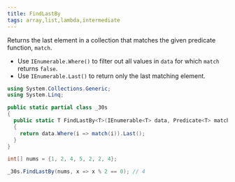 ```yaml
---
title: FindLastBy
tags: array,list,lambda,intermediate
---
```


Returns the last element in a collection that matches the given predicate function, `match`.

- Use `IEnumerable.Where()` to filter out all values in `data` for which `match` returns `false`.
- Use `IEnumerable.Last()` to return only the last matching element.

```csharp
using System.Collections.Generic;
using System.Linq;

public static partial class _30s 
{
  public static T FindLastBy<T>(IEnumerable<T> data, Predicate<T> match)
  {
    return data.Where(i => match(i)).Last();
  }
}
```

```csharp
int[] nums = {1, 2, 4, 5, 2, 2, 4};

_30s.FindLastBy(nums, x => x % 2 == 0); // 4
```
